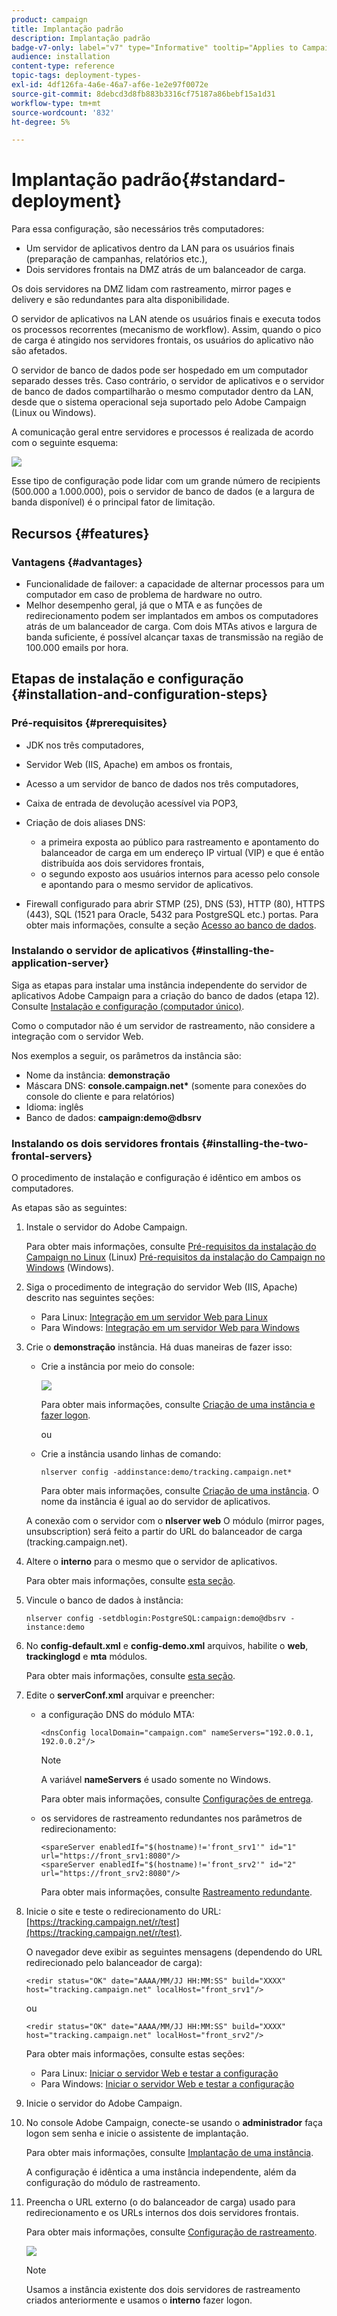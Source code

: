 ```yaml
---
product: campaign
title: Implantação padrão
description: Implantação padrão
badge-v7-only: label="v7" type="Informative" tooltip="Applies to Campaign Classic v7 only"
audience: installation
content-type: reference
topic-tags: deployment-types-
exl-id: 4df126fa-4a6e-46a7-af6e-1e2e97f0072e
source-git-commit: 8debcd3d8fb883b3316cf75187a86bebf15a1d31
workflow-type: tm+mt
source-wordcount: '832'
ht-degree: 5%

---
```


# Implantação padrão{#standard-deployment}



Para essa configuração, são necessários três computadores:

* Um servidor de aplicativos dentro da LAN para os usuários finais (preparação de campanhas, relatórios etc.),
* Dois servidores frontais na DMZ atrás de um balanceador de carga.

Os dois servidores na DMZ lidam com rastreamento, mirror pages e delivery e são redundantes para alta disponibilidade.

O servidor de aplicativos na LAN atende os usuários finais e executa todos os processos recorrentes (mecanismo de workflow). Assim, quando o pico de carga é atingido nos servidores frontais, os usuários do aplicativo não são afetados.

O servidor de banco de dados pode ser hospedado em um computador separado desses três. Caso contrário, o servidor de aplicativos e o servidor de banco de dados compartilharão o mesmo computador dentro da LAN, desde que o sistema operacional seja suportado pelo Adobe Campaign (Linux ou Windows).

A comunicação geral entre servidores e processos é realizada de acordo com o seguinte esquema:

![](assets/s_001_ncs_install_standardconfig.png)

Esse tipo de configuração pode lidar com um grande número de recipients (500.000 a 1.000.000), pois o servidor de banco de dados (e a largura de banda disponível) é o principal fator de limitação.

## Recursos {#features}

### Vantagens {#advantages}

* Funcionalidade de failover: a capacidade de alternar processos para um computador em caso de problema de hardware no outro.
* Melhor desempenho geral, já que o MTA e as funções de redirecionamento podem ser implantados em ambos os computadores atrás de um balanceador de carga. Com dois MTAs ativos e largura de banda suficiente, é possível alcançar taxas de transmissão na região de 100.000 emails por hora.

## Etapas de instalação e configuração {#installation-and-configuration-steps}

### Pré-requisitos {#prerequisites}

* JDK nos três computadores,
* Servidor Web (IIS, Apache) em ambos os frontais,
* Acesso a um servidor de banco de dados nos três computadores,
* Caixa de entrada de devolução acessível via POP3,
* Criação de dois aliases DNS:

   * a primeira exposta ao público para rastreamento e apontamento do balanceador de carga em um endereço IP virtual (VIP) e que é então distribuída aos dois servidores frontais,
   * o segundo exposto aos usuários internos para acesso pelo console e apontando para o mesmo servidor de aplicativos.

* Firewall configurado para abrir STMP (25), DNS (53), HTTP (80), HTTPS (443), SQL (1521 para Oracle, 5432 para PostgreSQL etc.) portas. Para obter mais informações, consulte a seção [Acesso ao banco de dados](../../installation/using/network-configuration.md#database-access).

### Instalando o servidor de aplicativos {#installing-the-application-server}

Siga as etapas para instalar uma instância independente do servidor de aplicativos Adobe Campaign para a criação do banco de dados (etapa 12). Consulte [Instalação e configuração (computador único)](../../installation/using/standalone-deployment.md#installing-and-configuring--single-machine-).

Como o computador não é um servidor de rastreamento, não considere a integração com o servidor Web.

Nos exemplos a seguir, os parâmetros da instância são:

* Nome da instância: **demonstração**
* Máscara DNS: **console.campaign.net&#42;** (somente para conexões do console do cliente e para relatórios)
* Idioma: inglês
* Banco de dados: **campaign:demo@dbsrv**

### Instalando os dois servidores frontais {#installing-the-two-frontal-servers}

O procedimento de instalação e configuração é idêntico em ambos os computadores.

As etapas são as seguintes:

1. Instale o servidor do Adobe Campaign.

   Para obter mais informações, consulte [Pré-requisitos da instalação do Campaign no Linux](../../installation/using/prerequisites-of-campaign-installation-in-linux.md) (Linux) [Pré-requisitos da instalação do Campaign no Windows](../../installation/using/prerequisites-of-campaign-installation-in-windows.md) (Windows).

1. Siga o procedimento de integração do servidor Web (IIS, Apache) descrito nas seguintes seções:

   * Para Linux: [Integração em um servidor Web para Linux](../../installation/using/integration-into-a-web-server-for-linux.md)
   * Para Windows: [Integração em um servidor Web para Windows](../../installation/using/integration-into-a-web-server-for-windows.md)

1. Crie o **demonstração** instância. Há duas maneiras de fazer isso:

   * Crie a instância por meio do console:

      ![](assets/install_create_new_connexion.png)

      Para obter mais informações, consulte [Criação de uma instância e fazer logon](../../installation/using/creating-an-instance-and-logging-on.md).

      ou

   * Crie a instância usando linhas de comando:

      ```
      nlserver config -addinstance:demo/tracking.campaign.net*
      ```

      Para obter mais informações, consulte [Criação de uma instância](../../installation/using/command-lines.md#creating-an-instance).
   O nome da instância é igual ao do servidor de aplicativos.

   A conexão com o servidor com o **nlserver web** O módulo (mirror pages, unsubscription) será feito a partir do URL do balanceador de carga (tracking.campaign.net).

1. Altere o **interno** para o mesmo que o servidor de aplicativos.

   Para obter mais informações, consulte [esta seção](../../installation/using/configuring-campaign-server.md#internal-identifier).

1. Vincule o banco de dados à instância:

   ```
   nlserver config -setdblogin:PostgreSQL:campaign:demo@dbsrv -instance:demo
   ```

1. No **config-default.xml** e **config-demo.xml** arquivos, habilite o **web**, **trackinglogd** e **mta** módulos.

   Para obter mais informações, consulte [esta seção](../../installation/using/configuring-campaign-server.md#enabling-processes).

1. Edite o **serverConf.xml** arquivar e preencher:

   * a configuração DNS do módulo MTA:

      ```
      <dnsConfig localDomain="campaign.com" nameServers="192.0.0.1, 192.0.0.2"/>
      ```

      >[!NOTE]
      >
      >A variável **nameServers** é usado somente no Windows.

      Para obter mais informações, consulte [Configurações de entrega](configure-delivery-settings.md).

   * os servidores de rastreamento redundantes nos parâmetros de redirecionamento:

      ```
      <spareServer enabledIf="$(hostname)!='front_srv1'" id="1" url="https://front_srv1:8080"/>
      <spareServer enabledIf="$(hostname)!='front_srv2'" id="2" url="https://front_srv2:8080"/>
      ```

      Para obter mais informações, consulte [Rastreamento redundante](configuring-campaign-server.md#redundant-tracking).

1. Inicie o site e teste o redirecionamento do URL: [https://tracking.campaign.net/r/test](https://tracking.campaign.net/r/test).

   O navegador deve exibir as seguintes mensagens (dependendo do URL redirecionado pelo balanceador de carga):

   ```
   <redir status="OK" date="AAAA/MM/JJ HH:MM:SS" build="XXXX" host="tracking.campaign.net" localHost="front_srv1"/>
   ```

   ou

   ```
   <redir status="OK" date="AAAA/MM/JJ HH:MM:SS" build="XXXX" host="tracking.campaign.net" localHost="front_srv2"/>
   ```

   Para obter mais informações, consulte estas seções:

   * Para Linux: [Iniciar o servidor Web e testar a configuração](../../installation/using/integration-into-a-web-server-for-linux.md#launching-the-web-server-and-testing-the-configuration)
   * Para Windows: [Iniciar o servidor Web e testar a configuração](../../installation/using/integration-into-a-web-server-for-windows.md#launching-the-web-server-and-testing-the-configuration)

1. Inicie o servidor do Adobe Campaign.
1. No console Adobe Campaign, conecte-se usando o **administrador** faça logon sem senha e inicie o assistente de implantação.

   Para obter mais informações, consulte [Implantação de uma instância](../../installation/using/deploying-an-instance.md).

   A configuração é idêntica a uma instância independente, além da configuração do módulo de rastreamento.

1. Preencha o URL externo (o do balanceador de carga) usado para redirecionamento e os URLs internos dos dois servidores frontais.

   Para obter mais informações, consulte [Configuração de rastreamento](../../installation/using/deploying-an-instance.md#tracking-configuration).

   ![](assets/d_ncs_install_tracking2.png)

   >[!NOTE]
   >
   >Usamos a instância existente dos dois servidores de rastreamento criados anteriormente e usamos o **interno** fazer logon.

